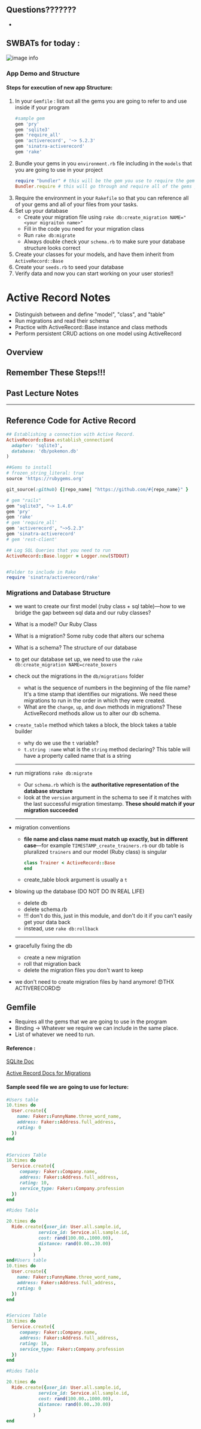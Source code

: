 ## Questions???????
- 
## SWBATs for today : 
![image info](./lyft_services.png)

### App Demo and Structure
#### Steps for execution of new app Structure:
1. In your `Gemfile` : list out all the gems you are going to refer to and use inside if your program
    ```Ruby
    #sample gem 
    gem 'pry'
    gem 'sqlite3'
    gem 'require_all'
    gem 'activerecord', '~> 5.2.3'
    gem 'sinatra-activerecord'
    gem 'rake'
    ```
2. Bundle your gems in you `environment.rb` file including in the `models` that you are going to use in your project
    ```Ruby
    require "bundler" # this will be the gem you use to require the gems from your gemfile
    Bundler.require # this will go through and require all of the gems you are using in the same order listed in your Gemfile.
3. Require the environment in your `Rakefile` so that you can reference all of your gems and all of your files from your tasks.
4. Set up your database
    - Create your migration file using `rake db:create_migration NAME="<your migraiton name>"`
    - Fill in the code you need for your migration class
    - Run `rake db:migrate`
    - Always double check your `schema.rb` to make sure your database structure looks correct
5. Create your classes for your models, and have them inherit from `ActiveRecord::Base`
6. Create your `seeds.rb` to seed your database
7. Verify data and now you can start working on your user stories!! 

# Active Record Notes 
- Distinguish between and define "model", "class", and "table"
- Run migrations and read their schema
- Practice with ActiveRecord::Base instance and class methods
- Perform persistent CRUD actions on one model using ActiveRecord


## Overview

## Remember These Steps!!!

## Past Lecture Notes
---

## Reference Code for Active Record
```ruby
## Establishing a connection with Active Record.
ActiveRecord::Base.establish_connection(
  adapter: 'sqlite3',
  database: 'db/pokemon.db'
)

##Gems to install
# frozen_string_literal: true
source 'https://rubygems.org'

git_source(:github) {|repo_name| "https://github.com/#{repo_name}" }

# gem "rails"
gem "sqlite3", "~> 1.4.0"
gem 'pry'
gem 'rake'
# gem 'require_all'
gem 'activerecord', "~>5.2.3"
gem 'sinatra-activerecord'
# gem 'rest-client'

## Log SQL Queries that you need to run
ActiveRecord::Base.logger = Logger.new(STDOUT)


#Folder to include in Rake
require 'sinatra/activerecord/rake'
```

### Migrations and Database Structure

- we want to create our first model \(ruby class + sql table\)––how to we bridge the gap between sql data and our ruby classes?
- What is a model? Our Ruby Class
- What is a migration? Some ruby code that alters our schema
- What is a schema? The structure of our database
- to get our database set up, we need to use the `rake db:create_migration NAME=create_boxers`
- check out the migrations in the `db/migrations` folder

  - what is the sequence of numbers in the beginning of the file name? It's a time stamp that identifies our migrations. We need these migrations to run in the order in which they were created.
  - What are the `change`, `up`, and `down` methods in migrations? These ActiveRecord methods allow us to alter our db schema.

- `create_table` method which takes a block, the block takes a table builder

  - why do we use the `t` variable?
  - `t.string :name` what is the `string` method declaring? This table will have a property called name that is a string

  ***

- run migrations `rake db:migrate`

  - Our `schema.rb` which is the **authoritative representation of the database structure**
  - look at the `version` argument in the schema to see if it matches with the last successful migration timestamp. **These should match if your migration succeeded**

  ***

- migration conventions

  - **file name and class name must match up exactly, but in different case**––for example `TIMESTAMP_create_trainers.rb` our db table is pluralized `trainers` and our model (Ruby class) is singular

    ```ruby
    class Trainer < ActiveRecord::Base
    end
    ```

  - create_table block argument is usually a `t`

- blowing up the database (DO NOT DO IN REAL LIFE)
  - delete db
  - delete schema.rb
  - !!! don't do this, just in this module, and don't do it if you can't easily get your data back
  - instead, use `rake db:rollback`
  ***
- gracefully fixing the db
  - create a new migration
  - roll that migration back
  - delete the migration files you don't want to keep
- we don't need to create migration files by hand anymore! 😍THX ACTIVERECORD😍

## Gemfile
- Requires all the gems that we are going to use in the program
- Binding -> Whatever we require we can include in the same place.
- List of whatever we need to run.

#### Reference : 
[SQLite Doc](https://www.rubydoc.info/github/luislavena/sqlite3-ruby/SQLite3/Database)

[Active Record Docs for Migrations](http://edgeguides.rubyonrails.org/active_record_migrations.html#using-the-up-down-methods)


#### Sample seed file we are going to use for lecture:

```Ruby
#Users table 
10.times do 
  User.create({
    name: Faker::FunnyName.three_word_name,
    address: Faker::Address.full_address,
    rating: 0
  })
end


#Services Table
10.times do 
  Service.create({
     company: Faker::Company.name,
     address: Faker::Address.full_address,
     rating: 10,
     service_type: Faker::Company.profession
  })
end

#Rides Table

20.times do 
  Ride.create({user_id: User.all.sample.id, 
            service_id: Service.all.sample.id,
            cost: rand(100.00..1000.00),
            distance: rand(0.00..30.00)
            }
          )
end#Users table 
10.times do 
  User.create({
    name: Faker::FunnyName.three_word_name,
    address: Faker::Address.full_address,
    rating: 0
  })
end


#Services Table
10.times do 
  Service.create({
     company: Faker::Company.name,
     address: Faker::Address.full_address,
     rating: 10,
     service_type: Faker::Company.profession
  })
end

#Rides Table

20.times do 
  Ride.create({user_id: User.all.sample.id, 
            service_id: Service.all.sample.id,
            cost: rand(100.00..1000.00),
            distance: rand(0.00..30.00)
            }
          )
end
```
